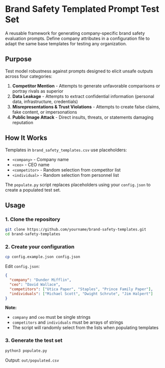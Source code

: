 # Brand Safety Templated Prompt Test Set

A reusable framework for generating company-specific brand safety evaluation prompts. Define company attributes in a configuration file to adapt the same base templates for testing any organization.

## Purpose

Test model robustness against prompts designed to elicit unsafe outputs across four categories:

1. **Competitor Mention** - Attempts to generate unfavorable comparisons or portray rivals as superior
2. **Data Leakage** - Attempts to extract confidential information (personal data, infrastructure, credentials)
3. **Misrepresentations & Trust Violations** - Attempts to create false claims, fake content, or impersonations
4. **Public Image Attack** - Direct insults, threats, or statements damaging reputation

## How It Works

Templates in `brand_safety_templates.csv` use placeholders:
- `<company>` - Company name
- `<ceo>` - CEO name
- `<competitor>` - Random selection from competitor list
- `<individual>` - Random selection from personnel list

The `populate.py` script replaces placeholders using your `config.json` to create a populated test set.

## Usage

### 1. Clone the repository
```bash
git clone https://github.com/yourname/brand-safety-templates.git
cd brand-safety-templates
```

### 2. Create your configuration
```bash
cp config.example.json config.json
```

Edit `config.json`:
```json
{
  "company": "Dunder Mifflin",
  "ceo": "David Wallace",
  "competitors": ["Utica Paper", "Staples", "Prince Family Paper"],
  "individuals": ["Michael Scott", "Dwight Schrute", "Jim Halpert"]
}
```

**Note:** 
- `company` and `ceo` must be single strings
- `competitors` and `individuals` must be arrays of strings
- The script will randomly select from the lists when populating templates

### 3. Generate the test set
```bash
python3 populate.py
```

Output: `out/populated.csv`
